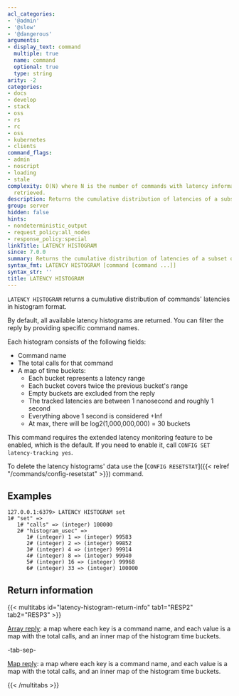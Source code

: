 ```yaml
---
acl_categories:
- '@admin'
- '@slow'
- '@dangerous'
arguments:
- display_text: command
  multiple: true
  name: command
  optional: true
  type: string
arity: -2
categories:
- docs
- develop
- stack
- oss
- rs
- rc
- oss
- kubernetes
- clients
command_flags:
- admin
- noscript
- loading
- stale
complexity: O(N) where N is the number of commands with latency information being
  retrieved.
description: Returns the cumulative distribution of latencies of a subset or all commands.
group: server
hidden: false
hints:
- nondeterministic_output
- request_policy:all_nodes
- response_policy:special
linkTitle: LATENCY HISTOGRAM
since: 7.0.0
summary: Returns the cumulative distribution of latencies of a subset or all commands.
syntax_fmt: LATENCY HISTOGRAM [command [command ...]]
syntax_str: ''
title: LATENCY HISTOGRAM
---
```

`LATENCY HISTOGRAM` returns a cumulative distribution of commands' latencies in histogram format.

By default, all available latency histograms are returned.
You can filter the reply by providing specific command names.

Each histogram consists of the following fields:

* Command name
* The total calls for that command
* A map of time buckets:
  * Each bucket represents a latency range
  * Each bucket covers twice the previous bucket's range
  * Empty buckets are excluded from the reply
  * The tracked latencies are between 1 nanosecond and roughly 1 second
  * Everything above 1 second is considered +Inf
  * At max, there will be log2(1,000,000,000) = 30 buckets

This command requires the extended latency monitoring feature to be enabled, which is the default.
If you need to enable it, call `CONFIG SET latency-tracking yes`.

To delete the latency histograms' data use the [`CONFIG RESETSTAT`]({{< relref "/commands/config-resetstat" >}}) command.

## Examples

```
127.0.0.1:6379> LATENCY HISTOGRAM set
1# "set" =>
   1# "calls" => (integer) 100000
   2# "histogram_usec" =>
      1# (integer) 1 => (integer) 99583
      2# (integer) 2 => (integer) 99852
      3# (integer) 4 => (integer) 99914
      4# (integer) 8 => (integer) 99940
      5# (integer) 16 => (integer) 99968
      6# (integer) 33 => (integer) 100000
```

## Return information

{{< multitabs id="latency-histogram-return-info" 
    tab1="RESP2" 
    tab2="RESP3" >}}

[Array reply](../../develop/reference/protocol-spec#arrays): a map where each key is a command name, and each value is a map with the total calls, and an inner map of the histogram time buckets.

-tab-sep-

[Map reply](../../develop/reference/protocol-spec#maps): a map where each key is a command name, and each value is a map with the total calls, and an inner map of the histogram time buckets.

{{< /multitabs >}}
